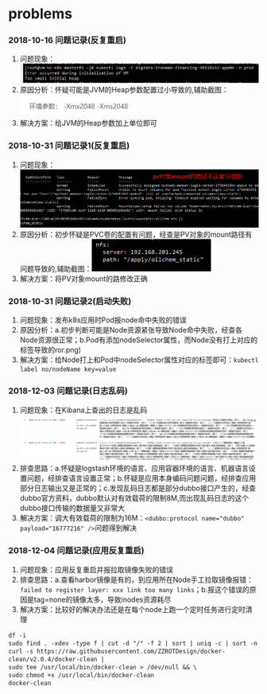 # problems
### 2018-10-16 问题记录(反复重启)
1. 问题现象：![问题现象](https://github.com/zhanlu0729/problems/blob/master/images/20181016-jvm-args-error.png)
2. 原因分析：怀疑可能是JVM的Heap参数配置过小导致的,辅助截图：![排查截图](https://github.com/zhanlu0729/problems/blob/master/images/20181016-jvm-args-error-analyse.png)
3. 解决方案：给JVM的Heap参数加上单位即可

### 2018-10-31 问题记录1(反复重启)
1. 问题现象：![问题现象](https://github.com/zhanlu0729/problems/blob/master/images/20181031-unable-to-mount-volumns.png)
2. 原因分析：初步怀疑是PVC卷的配置有问题，经查是PV对象的mount路径有问题导致的,辅助截图：![排查截图](https://github.com/zhanlu0729/problems/blob/master/images/20181031-volumns-mount-path-error.png)
3. 解决方案：将PV对象mount的路修改正确

### 2018-10-31 问题记录2(启动失败)
1. 问题现象：发布k8s应用时Pod报node命中失败的错误
2. 原因分析：a.初步判断可能是Node资源紧张导致Node命中失败，经查各Node资源很正常；b.Pod有添加nodeSelector属性，而Node没有打上对应的标签导致的ror.png)
3. 解决方案：给Node打上和Pod中nodeSelector属性对应的标签即可：`kubectl label no/nodeName key=value`

### 2018-12-03 问题记录(日志乱码)
1. 问题现象：在Kibana上查出的日志是乱码![问题现象](https://github.com/zhanlu0729/problems/blob/master/images/20181203-app-log-messy-code.png)
2. 排查思路：a.怀疑是logstash环境的语言、应用容器环境的语言、机器语言设置问题，经排查语言设置正常；b.怀疑是应用本身编码问题问题，经排查应用部分日志输出又是正常的；c.发现乱码日志都是部分dubbo接口产生的，经查dubbo官方资料，dubbo默认对有效载荷的限制8M,而出现乱码日志的这个dubbo接口传输的数据量又非常大
3. 解决方案：调大有效载荷的限制为16M：``<dubbo:protocol name="dubbo" payload="16777216" />``问题得到解决

### 2018-12-04 问题记录(应用反复重启)
1. 问题现象：应用反复重启并报拉取镜像失败的错误
2. 排查思路：a.查看harbor镜像是有的，到应用所在Node手工拉取镜像报错：``failed to register layer: xxx link too many links``；b.报这个错误的原因是tag=none的镜像太多，导致inodes资源耗尽
3. 解决方案：比较好的解决办法还是在每个node上跑一个定时任务进行定时清理
```
df -i
sudo find . -xdev -type f | cut -d "/" -f 2 | sort | uniq -c | sort -n
curl -s https://raw.githubusercontent.com/ZZROTDesign/docker-clean/v2.0.4/docker-clean |
sudo tee /usr/local/bin/docker-clean > /dev/null && \
sudo chmod +x /usr/local/bin/docker-clean
docker-clean
```
